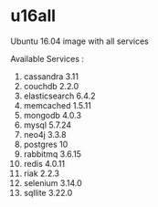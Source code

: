 # u16all
Ubuntu 16.04 image with all services

Available Services :

1. cassandra 3.11
2. couchdb 2.2.0
3. elasticsearch 6.4.2
4. memcached 1.5.11
5. mongodb 4.0.3
6. mysql 5.7.24
7. neo4j 3.3.8
8. postgres 10
9. rabbitmq 3.6.15
10. redis 4.0.11
12. riak 2.2.3
13. selenium 3.14.0
14. sqllite 3.22.0
